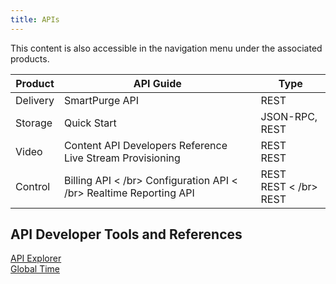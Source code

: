 ```yaml
---
title: APIs
---
```

This content is also accessible in the navigation menu under the associated products.

|Product|API Guide|Type|
|---|---|---|
|Delivery|SmartPurge API|REST|
|Storage|Quick Start|JSON-RPC, REST|
|Video	|Content API Developers Reference <br /> Live Stream Provisioning<br /> |REST <br /> REST|
|Control	|Billing API < /br> Configuration API < /br> Realtime Reporting API | REST <br /> REST < /br> REST <br />|

## API Developer Tools and References
[API Explorer](https://support.limelight.com/public/explorer/llnw-api-explorer.html)
<br />
[Global Time](/delivery/control/support_tools/global_time)
